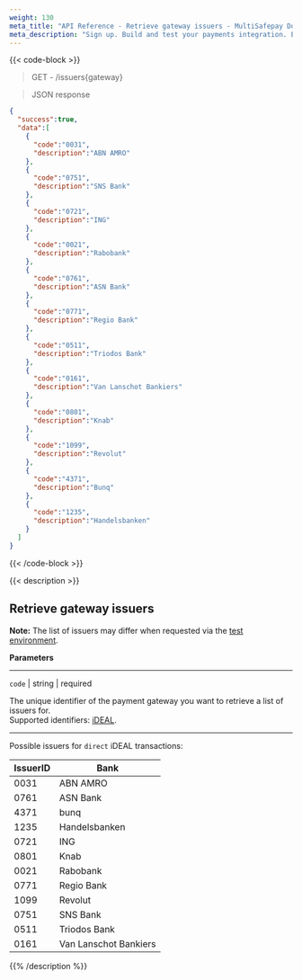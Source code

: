 ```yaml
---
weight: 130
meta_title: "API Reference - Retrieve gateway issuers - MultiSafepay Docs"
meta_description: "Sign up. Build and test your payments integration. Explore our products and services. Use our API Reference, SDKs, and wrappers. Get support."
---
```


{{< code-block >}}

> GET - /issuers{gateway}

> JSON response


```json
{
  "success":true,
  "data":[
    {
      "code":"0031",
      "description":"ABN AMRO"
    },
    {
      "code":"0751",
      "description":"SNS Bank"
    },
    {
      "code":"0721",
      "description":"ING"
    },
    {
      "code":"0021",
      "description":"Rabobank"
    },
    {
      "code":"0761",
      "description":"ASN Bank"
    },
    {
      "code":"0771",
      "description":"Regio Bank"
    },
    {
      "code":"0511",
      "description":"Triodos Bank"
    },
    {
      "code":"0161",
      "description":"Van Lanschot Bankiers"
    },
    {
      "code":"0801",
      "description":"Knab"
    },
    {
      "code":"1099",
      "description":"Revolut"
    },
    {
      "code":"4371",
      "description":"Bunq"
    },
    {
      "code":"1235",
      "description":"Handelsbanken"
    }
  ]
}

```
{{< /code-block >}}

{{< description >}}
## Retrieve gateway issuers

**Note:** The list of issuers may differ when requested via the [test environment](/api/#environments).

**Parameters**

----------------
`code` | string | required

The unique identifier of the payment gateway you want to retrieve a list of issuers for.  
Supported identifiers: [iDEAL](#ideal-issuers).

----------------

Possible issuers for `direct` iDEAL transactions:

| IssuerID | Bank                  |
|----------|-----------------------|
| 0031     | ABN AMRO              |
| 0761     | ASN Bank              |
| 4371     | bunq                  |
| 1235     | Handelsbanken         |
| 0721     | ING                   |
| 0801     | Knab                  |
| 0021     | Rabobank              |
| 0771     | Regio Bank            |
| 1099     | Revolut               |
| 0751     | SNS Bank              |
| 0511     | Triodos Bank          |
| 0161     | Van Lanschot Bankiers |

{{% /description %}}

